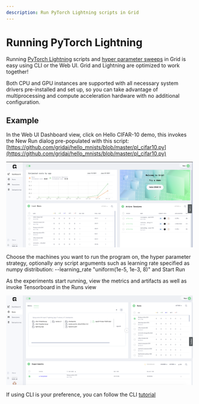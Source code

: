 ```yaml
---
description: Run PyTorch Lightning scripts in Grid
---
```


# Running PyTorch Lightning

Running [PyTorch Lightning](https://github.com/PyTorchLightning/pytorch-lightning) scripts and  [hyper parameter sweeps](https://www.grid.ai/what-are-hyperparameter-sweeps-and-why-are-they-important-to-production-machine-learning) in Grid is easy using CLI or the Web UI. Grid and Lightning are optimized to work together!

Both CPU and GPU instances are supported with all necessary system drivers pre-installed and set up, so you can take advantage of multiprocessing and compute acceleration hardware with no additional configuration.

## Example

In the Web UI Dashboard view, click on Hello CIFAR-10 demo, this invokes the New Run dialog pre-populated with this script: [https://github.com/gridai/hello_mnists/blob/master/pl_cifar10.py](https://github.com/gridai/hello_mnists/blob/master/pl_cifar10.py)

![](/images/examples/grid-dashboard.png)

Choose the machines you want to run the program on, the hyper parameter strategy, optionally any script arguments such as learning rate specified as numpy distribution: --learning_rate "uniform(1e-5, 1e-3, 8)" and Start Run

As the experiments start running, view the metrics and artifacts as well as invoke Tensorboard in the Runs view

![](/images/examples/lightning-metrics.png)

If using CLI is your preference, you can follow the CLI [tutorial ](../../getting-started/typical-workflow-cli-user.md)
